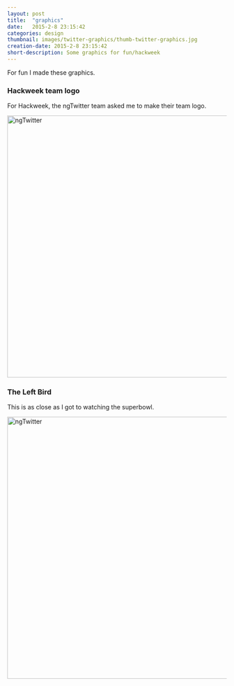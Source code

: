 ```yaml
---
layout: post
title:  "graphics"
date:   2015-2-8 23:15:42
categories: design
thumbnail: images/twitter-graphics/thumb-twitter-graphics.jpg
creation-date: 2015-2-8 23:15:42
short-description: Some graphics for fun/hackweek
---
```


For fun I made these graphics.

### Hackweek team logo

For Hackweek, the ngTwitter team asked me to make their team logo.

<img src="{{ site.baseurl}}/images/twitter-graphics/ngTwitter.png" alt="ngTwitter" width="600">

### The Left Bird

This is as close as I got to watching the superbowl.

<img src="{{ site.baseurl}}/images/twitter-graphics/sharkbird.jpg" alt="ngTwitter" width="600">
